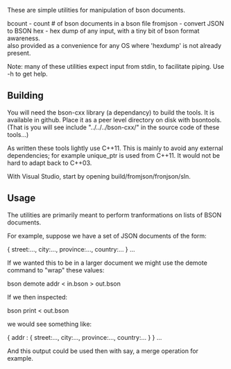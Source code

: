 These are simple utilities for manipulation of bson documents.

bcount   - count # of bson documents in a bson file
fromjson - convert JSON to BSON
hex      - hex dump of any input, with a tiny bit of bson format awareness.  
           also provided as a convenience for any OS where 'hexdump' is not already present.

Note: many of these utilities expect input from stdin, to facilitate piping.  Use -h to 
      get help.

## Building

You will need the bson-cxx library (a dependancy) to build the tools.  It is available in github. 
Place it as a peer level directory on disk with bsontools.  (That is you will see 
include "../../../bson-cxx/" in the source code of these tools...)

As written these tools lightly use C++11.  This is mainly to avoid any external dependencies; for 
example unique_ptr is used from C++11.  It would not be hard to adapt back to C++03.

With Visual Studio, start by opening build/fromjson/fronjson/sln.

## Usage

The utilities are primarily meant to perform tranformations on lists of BSON documents.

For example, suppose we have a set of JSON documents of the form:

{ street:..., city:..., province:..., country:... }
...

If we wanted this to be in a larger document we might use the demote command to "wrap" these 
values:

bson demote addr < in.bson > out.bson

If we then inspected:

bson print < out.bson

we would see something like:

{ addr : { street:..., city:..., province:..., country:... } }
...

And this output could be used then with say, a merge operation for example.
